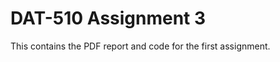 DAT-510 Assignment 3
====================

This contains the PDF report and code for the first assignment.
